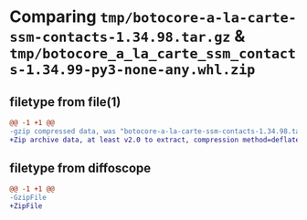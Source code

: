 # Comparing `tmp/botocore-a-la-carte-ssm-contacts-1.34.98.tar.gz` & `tmp/botocore_a_la_carte_ssm_contacts-1.34.99-py3-none-any.whl.zip`

## filetype from file(1)

```diff
@@ -1 +1 @@
-gzip compressed data, was "botocore-a-la-carte-ssm-contacts-1.34.98.tar", last modified: Sat May  4 01:01:42 2024, max compression
+Zip archive data, at least v2.0 to extract, compression method=deflate
```

## filetype from diffoscope

```diff
@@ -1 +1 @@
-GzipFile
+ZipFile
```

